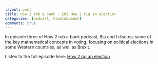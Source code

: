 ```yaml
---
layout: post
title: How 2 rob a bank - E03 How 2 rig an election
categories: [podcast, how2robabank]
comments: true
---
```

In episode three of How 2 rob a bank podcast, Bia and I discuss some of the key mathematical concepts in voting, focusing on political elections in some Western countries, as well as Brexit.

Listen to the full episode here: [How 2 rig an election](https://anchor.fm/how2robabank/episodes/How-2-rig-an-election-emtd5f)
